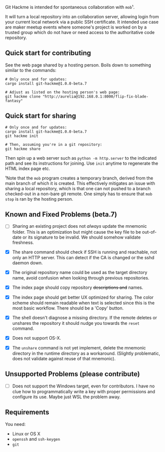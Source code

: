 Git Hackme is intended for spontaneous collaboration with `mob`¹.

It will turn a local repository into an collaboration server, allowing login
from your current local network via a public SSH certificate. It intended use
case are maker meetup events where someone's project is worked on by a trusted
group which do not have or need access to the authoritative code repository.

## Quick start for contributing

See the web page shared by a hosting person. Boils down to something similar
to the commands:

```
# Only once and for updates:
cargo install git-hackme@1.0.0-beta.7

# Adjust as listed on the hosting person's web page:
git hackme clone "http://aurelia@192.168.0.1:8000/flip-fix-blade-fantasy"
```

## Quick start for sharing

```
# Only once and for updates:
cargo install git-hackme@1.0.0-beta.7
git hackme init

# Then, assuming you're in a git repository:
git hackme share
```

Then spin up a web server such as `python -m http.server` to the indicated path
and see its instructions for joining. Use `init` anytime to regenerate the HTML
index page etc.

¹Note that the `mob` program creates a temporary branch, derived from the main
branch of which it is created. This effectively mitigates an issue with sharing
a local repository, which is that one can not pushed to a branch checked-out in
a non-bare git remote. One simply has to ensure that `mob stop` is ran by the
hosting person.

## Known and Fixed Problems (beta.7)

- [ ] Sharing an existing project does not *always* update the mnemonic folder.
  This is an optimization but might cause the key file to be out-of-date or its
  signature to be invalid. We should somehow validate freshness.

- [x] The share command should check if SSH is running and reachable, not only
  an HTTP server. This can detect if the CA is changed or the sshd daemon down.

- [x] The original repository name could be used as the target directory name,
  avoid confusion when looking through previous repositories.

- [x] The index page should copy repository ~~descriptions and~~ names.

- [x] The index page should get better UX optimized for sharing. The color
  scheme should remain readable when text is selected since this is the most
  basic workflow. There should be a 'Copy' button.

- [x] The shell doesn't diagnose a missing directory. If the remote deletes or
  unshares the repository it should nudge you towards the `reset` command.

- [x] Does not support OS-X.

- [x] The `unshare` command is not yet implement, delete the mnemonic directory
  in the runtime directory as a workaround. (Slightly problematic, does not
  validate against reuse of that mnemonic).

## Unsupported Problems (please contribute)

- [ ] Does not support the Windows target, even for contributors. I have no
  clue how to programmatically write a key with proper permissions and
  configure its use. Maybe just WSL the problem away.

## Requirements

You need:

- Linux or OS X
- `openssh` and `ssh-keygen`
- `git`
